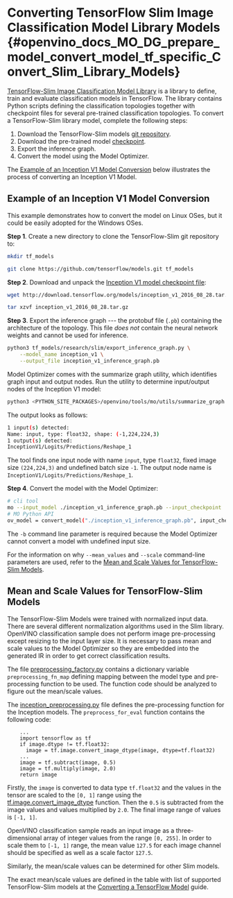 # Converting TensorFlow Slim Image Classification Model Library Models {#openvino_docs_MO_DG_prepare_model_convert_model_tf_specific_Convert_Slim_Library_Models}

<a href="https://github.com/tensorflow/models/tree/master/research/slim/README.md">TensorFlow-Slim Image Classification Model Library</a> is a library to define, train and evaluate classification models in TensorFlow. The library contains Python scripts defining the classification topologies together with checkpoint files for several pre-trained classification topologies. To convert a TensorFlow-Slim library model, complete the following steps:

1. Download the TensorFlow-Slim models [git repository](https://github.com/tensorflow/models).
2. Download the pre-trained model [checkpoint](https://github.com/tensorflow/models/tree/master/research/slim#pre-trained-models).
3. Export the inference graph.
4. Convert the model using the Model Optimizer.

The [Example of an Inception V1 Model Conversion](#example_of_an_inception_v1_model_conversion) below illustrates the process of converting an Inception V1 Model.

## Example of an Inception V1 Model Conversion <a name="example_of_an_inception_v1_model_conversion"></a>
This example demonstrates how to convert the model on Linux OSes, but it could be easily adopted for the Windows OSes.

**Step 1**. Create a new directory to clone the TensorFlow-Slim git repository to:

```sh
mkdir tf_models
```
```sh
git clone https://github.com/tensorflow/models.git tf_models
```

**Step 2**. Download and unpack the [Inception V1 model checkpoint file](http://download.tensorflow.org/models/inception_v1_2016_08_28.tar.gz):

```sh
wget http://download.tensorflow.org/models/inception_v1_2016_08_28.tar.gz
```
```sh
tar xzvf inception_v1_2016_08_28.tar.gz
```

**Step 3**. Export the inference graph --- the protobuf file (`.pb`) containing the architecture of the topology. This file *does not* contain the neural network weights and cannot be used for inference.

```sh
python3 tf_models/research/slim/export_inference_graph.py \
    --model_name inception_v1 \
    --output_file inception_v1_inference_graph.pb
```

Model Optimizer comes with the summarize graph utility, which identifies graph input and output nodes. Run the utility to determine input/output nodes of the Inception V1 model:

```sh
python3 <PYTHON_SITE_PACKAGES>/openvino/tools/mo/utils/summarize_graph.py --input_model ./inception_v1_inference_graph.pb
```

The output looks as follows:<br>
```sh
1 input(s) detected:
Name: input, type: float32, shape: (-1,224,224,3)
1 output(s) detected:
InceptionV1/Logits/Predictions/Reshape_1
```
The tool finds one input node with name `input`, type `float32`, fixed image size `(224,224,3)` and undefined batch size `-1`. The output node name is `InceptionV1/Logits/Predictions/Reshape_1`.<br>

**Step 4**. Convert the model with the Model Optimizer:

```sh
# cli tool 
mo --input_model ./inception_v1_inference_graph.pb --input_checkpoint ./inception_v1.ckpt -b 1 --mean_value [127.5,127.5,127.5] --scale 127.5
# MO Python API
ov_model = convert_model("./inception_v1_inference_graph.pb", input_checkpoint="./inception_v1.ckpt", batch=1, mean_values=[127.5,127.5,127.5], scale=127.5)
```

The `-b` command line parameter is required because the Model Optimizer cannot convert a model with undefined input size.

For the information on why `--mean_values` and `--scale` command-line parameters are used, refer to the [Mean and Scale Values for TensorFlow-Slim Models](#tf_slim_mean_scale_values).

## Mean and Scale Values for TensorFlow-Slim Models <a name="tf_slim_mean_scale_values"></a>
The TensorFlow-Slim Models were trained with normalized input data. There are several different normalization algorithms used in the Slim library. OpenVINO classification sample does not perform image pre-processing except resizing to the input layer size. It is necessary to pass mean and scale values to the Model Optimizer so they are embedded into the generated IR in order to get correct classification results.

The file [preprocessing_factory.py](https://github.com/tensorflow/models/blob/master/research/slim/preprocessing/preprocessing_factory.py) contains a dictionary variable `preprocessing_fn_map` defining mapping between the model type and pre-processing function to be used. The function code should be analyzed to figure out the mean/scale values.

The [inception_preprocessing.py](https://github.com/tensorflow/models/blob/master/research/slim/preprocessing/inception_preprocessing.py) file defines the pre-processing function for the Inception models. The `preprocess_for_eval` function contains the following code:

```python3
    ...
    import tensorflow as tf
    if image.dtype != tf.float32:
      image = tf.image.convert_image_dtype(image, dtype=tf.float32)
    ...
    image = tf.subtract(image, 0.5)
    image = tf.multiply(image, 2.0)
    return image
```

Firstly, the `image` is converted to data type `tf.float32` and the values in the tensor are scaled to the `[0, 1]` range using the [tf.image.convert_image_dtype](https://www.tensorflow.org/api_docs/python/tf/image/convert_image_dtype) function. Then the `0.5` is subtracted from the image values and values multiplied by `2.0`. The final image range of values is `[-1, 1]`.

OpenVINO classification sample reads an input image as a three-dimensional array of integer values from the range `[0, 255]`. In order to scale them to `[-1, 1]` range, the mean value `127.5` for each image channel should be specified as well as a scale factor `127.5`.

Similarly, the mean/scale values can be determined for other Slim models.

The exact mean/scale values are defined in the table with list of supported TensorFlow-Slim models at the [Converting a TensorFlow Model](../Convert_Model_From_TensorFlow.md) guide.
